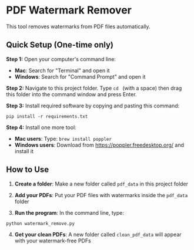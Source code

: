 # PDF Watermark Remover

This tool removes watermarks from PDF files automatically.

## Quick Setup (One-time only)

**Step 1:** Open your computer's command line:

- **Mac**: Search for "Terminal" and open it
- **Windows**: Search for "Command Prompt" and open it

**Step 2:** Navigate to this project folder. Type `cd ` (with a space) then drag this folder into the command window and press Enter.

**Step 3:** Install required software by copying and pasting this command:

```
pip install -r requirements.txt
```

**Step 4:** Install one more tool:

- **Mac users**: Type: `brew install poppler`
- **Windows users**: Download from https://poppler.freedesktop.org/ and install it

## How to Use

1. **Create a folder**: Make a new folder called `pdf_data` in this project folder

2. **Add your PDFs**: Put your PDF files with watermarks inside the `pdf_data` folder

3. **Run the program**: In the command line, type:

```
python watermark_remove.py
```

4. **Get your clean PDFs**: A new folder called `clean_pdf_data` will appear with your watermark-free PDFs

